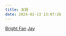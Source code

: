 ```yaml
---
title: 友链
date: 2024-02-13 13:07:26
---
```


[Bright Fan](http://brightgames.top/)
[Jay](https://jay6.tech/)